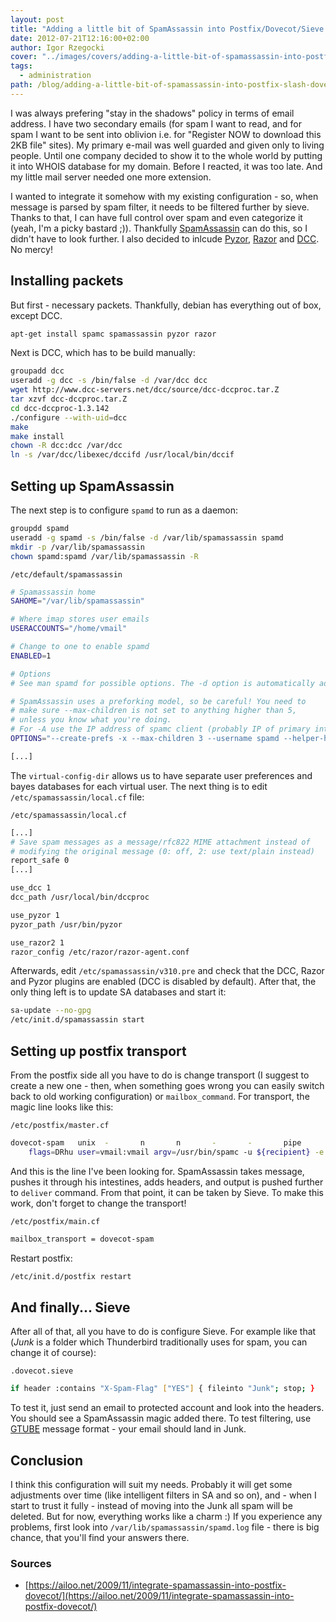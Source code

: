 ```yaml
---
layout: post
title: "Adding a little bit of SpamAssassin into Postfix/Dovecot/Sieve soup"
date: 2012-07-21T12:16:00+02:00
author: Igor Rzegocki
cover: "../images/covers/adding-a-little-bit-of-spamassassin-into-postfix-slash-dovecot-slash-sieve-soup.jpg"
tags:
  - administration
path: /blog/adding-a-little-bit-of-spamassassin-into-postfix-slash-dovecot-slash-sieve-soup
---
```


I was always prefering "stay in the shadows" policy in terms of email address.
I have two secondary emails (for spam I want to read, and for spam I want to be
sent into oblivion i.e. for "Register NOW to download this 2KB file" sites). My
primary e-mail was well guarded and given only to living people. Until one
company decided to show it to the whole world by putting it into WHOIS database
for my domain. Before I reacted, it was too late. And my little mail server
needed one more extension.

<!--more-->

I wanted to integrate it somehow with my existing configuration - so, when
message is parsed by spam filter, it needs to be filtered further by sieve.
Thanks to that, I can have full control over spam and even categorize it (yeah,
I'm a picky bastard ;)). Thankfully
[SpamAssassin](https://spamassassin.apache.org/) can do this, so I didn't have
to look further. I also decided to inlcude
[Pyzor](https://sourceforge.net/apps/trac/pyzor/),
[Razor](https://razor.sourceforge.net/) and
[DCC](https://www.dcc-servers.net/dcc/). No mercy!

## Installing packets

But first - necessary packets. Thankfully, debian has everything out of box,
except DCC.

```bash
apt-get install spamc spamassassin pyzor razor
```

Next is DCC, which has to be build manually:

```bash
groupadd dcc
useradd -g dcc -s /bin/false -d /var/dcc dcc
wget http://www.dcc-servers.net/dcc/source/dcc-dccproc.tar.Z
tar xzvf dcc-dccproc.tar.Z
cd dcc-dccproc-1.3.142
./configure --with-uid=dcc
make
make install
chown -R dcc:dcc /var/dcc
ln -s /var/dcc/libexec/dccifd /usr/local/bin/dccif
```

## Setting up SpamAssassin

The next step is to configure `spamd` to run as a daemon:

```bash
groupdd spamd
useradd -g spamd -s /bin/false -d /var/lib/spamassassin spamd
mkdir -p /var/lib/spamassassin
chown spamd:spamd /var/lib/spamassassin -R
```

`/etc/default/spamassassin`
```bash
# Spamassassin home
SAHOME="/var/lib/spamassassin"

# Where imap stores user emails
USERACCOUNTS="/home/vmail"

# Change to one to enable spamd
ENABLED=1

# Options
# See man spamd for possible options. The -d option is automatically added.

# SpamAssassin uses a preforking model, so be careful! You need to
# make sure --max-children is not set to anything higher than 5,
# unless you know what you're doing.
# For -A use the IP address of spamc client (probably IP of primary interface)
OPTIONS="--create-prefs -x --max-children 3 --username spamd --helper-home-dir ${SAHOME} -s ${SAHOME}/spamd.log --virtual-config-dir=${USERACCOUNTS}/%l@%d/spamassassin -A 192.168.1.1"

[...]
```

The `virtual-config-dir` allows us to have separate user preferences and bayes
databases for each virtual user. The next thing is to edit
`/etc/spamassassin/local.cf` file:

`/etc/spamassassin/local.cf`
```bash
[...]
# Save spam messages as a message/rfc822 MIME attachment instead of
# modifying the original message (0: off, 2: use text/plain instead)
report_safe 0
[...]

use_dcc 1
dcc_path /usr/local/bin/dccproc

use_pyzor 1
pyzor_path /usr/bin/pyzor

use_razor2 1
razor_config /etc/razor/razor-agent.conf
```

Afterwards, edit `/etc/spamassassin/v310.pre` and check that the DCC, Razor and
Pyzor plugins are enabled (DCC is disabled by default). After that, the only
thing left is to update SA databases and start it:

```bash
sa-update --no-gpg
/etc/init.d/spamassassin start
```

## Setting up postfix transport

From the postfix side all you have to do is change transport (I suggest to
create a new one - then, when something goes wrong you can easily switch back
to old working configuration) or `mailbox_command`. For transport, the magic
line looks like this:

`/etc/postfix/master.cf`
```bash
dovecot-spam   unix  -       n       n       -       -       pipe
    flags=DRhu user=vmail:vmail argv=/usr/bin/spamc -u ${recipient} -e /usr/lib/dovecot/deliver -d ${recipient}
```

And this is the line I've been looking for. SpamAssassin takes message, pushes
it through his intestines, adds headers, and output is pushed further to
`deliver` command. From that point, it can be taken by Sieve. To make this
work, don't forget to change the transport!

`/etc/postfix/main.cf`
```bash
mailbox_transport = dovecot-spam
```

Restart postfix:

```bash
/etc/init.d/postfix restart
```

## And finally... Sieve

After all of that, all you have to do is configure Sieve. For example like that
(_Junk_ is a folder which Thunderbird traditionally uses for spam, you can
change it of course):

`.dovecot.sieve`
```bash
if header :contains "X-Spam-Flag" ["YES"] { fileinto "Junk"; stop; }
```

To test it, just send an email to protected account and look into the headers.
You should see a SpamAssassin magic added there. To test filtering, use
[GTUBE](https://spamassassin.apache.org/gtube/) message format - your email
should land in Junk.

## Conclusion

I think this configuration will suit my needs. Probably it will get some
adjustments over time (like intelligent filters in SA and so on), and - when I
start to trust it fully - instead of moving into the Junk all spam will be
deleted. But for now, everything works like a charm :) If you experience any
problems, first look into `/var/lib/spamassassin/spamd.log` file - there is big
chance, that you'll find your answers there.

### Sources

* [https://ailoo.net/2009/11/integrate-spamassassin-into-postfix-dovecot/](https://ailoo.net/2009/11/integrate-spamassassin-into-postfix-dovecot/)
